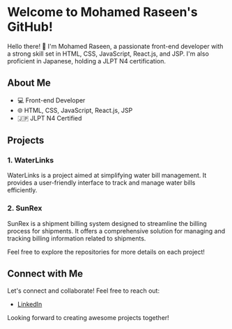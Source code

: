 # Welcome to Mohamed Raseen's GitHub!

Hello there! 👋 I'm Mohamed Raseen, a passionate front-end developer with a strong skill set in HTML, CSS, JavaScript, React.js, and JSP. I'm also proficient in Japanese, holding a JLPT N4 certification.

## About Me

- 💻 Front-end Developer
- 🌐 HTML, CSS, JavaScript, React.js, JSP
- 🇯🇵 JLPT N4 Certified

## Projects

### 1. WaterLinks

WaterLinks is a project aimed at simplifying water bill management. It provides a user-friendly interface to track and manage water bills efficiently.

### 2. SunRex

SunRex is a shipment billing system designed to streamline the billing process for shipments. It offers a comprehensive solution for managing and tracking billing information related to shipments.

Feel free to explore the repositories for more details on each project!

## Connect with Me

Let's connect and collaborate! Feel free to reach out:

- [LinkedIn](https://www.linkedin.com/in/mohamed-raseen-797619159?utm_source=share&utm_campaign=share_via&utm_content=profile&utm_medium=ios_app)

Looking forward to creating awesome projects together!
